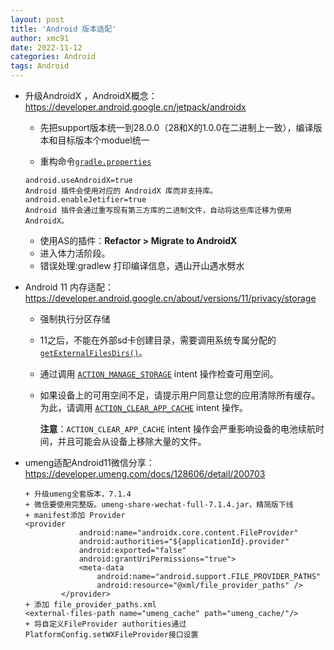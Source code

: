 ```yaml
---
layout: post
title: 'Android 版本适配'
author: xmc91
date: 2022-11-12
categories: Android
tags: Android 
---
```

+ 升级AndroidX ，AndroidX概念：https://developer.android.google.cn/jetpack/androidx

  - 先把support版本统一到28.0.0（28和X的1.0.0在二进制上一致），编译版本和目标版本个moduel统一

  - 重构命令[`gradle.properties`](https://developer.android.google.cn/studio/build#properties-files) 

  ```
  android.useAndroidX=true
  Android 插件会使用对应的 AndroidX 库而非支持库。
  android.enableJetifier=true
  Android 插件会通过重写现有第三方库的二进制文件，自动将这些库迁移为使用 AndroidX。
  ```

  - 使用AS的插件：**Refactor > Migrate to AndroidX**
  - 进入体力活阶段。
  - 错误处理:gradlew 打印编译信息，遇山开山遇水劈水

+ Android 11 内存适配：https://developer.android.google.cn/about/versions/11/privacy/storage

  - 强制执行分区存储

  - 11之后，不能在外部sd卡创建目录，需要调用系统专属分配的 [`getExternalFilesDirs()`](https://developer.android.google.cn/reference/android/content/Context#getExternalFilesDirs(java.lang.String))。

  - 通过调用 [`ACTION_MANAGE_STORAGE`](https://developer.android.google.cn/reference/kotlin/android/os/storage/StorageManager#action_manage_storage) intent 操作检查可用空间。

  - 如果设备上的可用空间不足，请提示用户同意让您的应用清除所有缓存。为此，请调用 [`ACTION_CLEAR_APP_CACHE`](https://developer.android.google.cn/reference/kotlin/android/os/storage/StorageManager#action_clear_app_cache) intent 操作。

    **注意**：`ACTION_CLEAR_APP_CACHE` intent 操作会严重影响设备的电池续航时间，并且可能会从设备上移除大量的文件。

+ umeng适配Android11微信分享：https://developer.umeng.com/docs/128606/detail/200703

  ```
  + 升级umeng全套版本，7.1.4
  + 微信要使用完整版。umeng-share-wechat-full-7.1.4.jar，精简版下线
  + manifest添加 Provider
  <provider
              android:name="androidx.core.content.FileProvider"
              android:authorities="${applicationId}.provider"
              android:exported="false"
              android:grantUriPermissions="true">
              <meta-data
                  android:name="android.support.FILE_PROVIDER_PATHS"
                  android:resource="@xml/file_provider_paths" />
          </provider>
  + 添加 file_provider_paths.xml
  <external-files-path name="umeng_cache" path="umeng_cache/"/>
  + 将自定义FileProvider authorities通过PlatformConfig.setWXFileProvider接口设置
  ```

